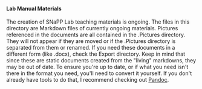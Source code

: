 #### Lab Manual Materials

The creation of SNaPP Lab teaching materials is ongoing. The files in this directory are Markdown files of currently ongoing materials. Pictures referenced in the documents are all contained in the .Pictures directory. They will not appear if they are moved or if the .Pictures directory is separated from them or renamed.
If you need these documents in a different form (like .docx), check the Export directory. Keep in mind that since these are static documents created from the "living" markdowns, they may be out of date. To ensure you're up to date, or if what you need isn't there in the format you need, you'll need to convert it yourself. If you don't already have tools to do that, I recommend checking out [Pandoc](http://pandoc.org/index.html).
